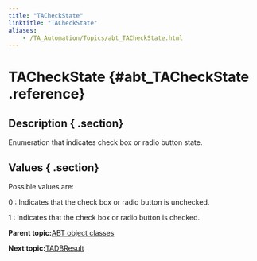 ```yaml
--- 
title: "TACheckState"
linktitle: "TACheckState"
aliases: 
    - /TA_Automation/Topics/abt_TACheckState.html
---
```

# TACheckState {#abt_TACheckState .reference}

## Description { .section}

Enumeration that indicates check box or radio button state.

## Values { .section}

Possible values are:

0
:   Indicates that the check box or radio button is unchecked.

1
:   Indicates that the check box or radio button is checked.

**Parent topic:**[ABT object classes](../../TA_Automation/Topics/abt_constant.html)

**Next topic:**[TADBResult](../../TA_Automation/Topics/abt_TADBResult.html)

